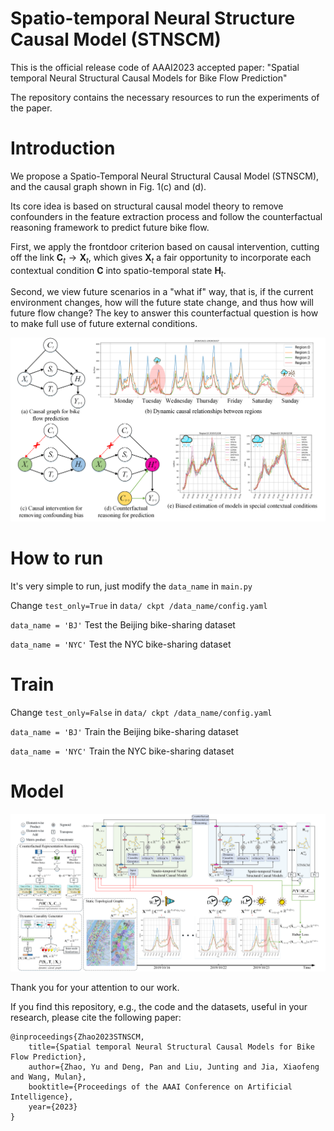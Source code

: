#  Spatio-temporal Neural Structure Causal Model (STNSCM)
This is the official release code of AAAI2023 accepted paper: "Spatial temporal Neural Structural Causal Models for Bike Flow Prediction"

The repository contains the necessary resources to run the experiments of the paper.

# Introduction
We propose a Spatio-Temporal Neural Structural Causal Model (STNSCM), and the causal graph shown in Fig. 1(c) and (d). 

Its core idea is based on structural causal model theory to remove confounders in the feature extraction process and follow the counterfactual reasoning framework to predict future bike flow. 

First, we apply the frontdoor criterion based on causal intervention, cutting off the link $\mathbf{C}_t \to \mathbf{X}_t$, which gives $\mathbf{X}_t$ a fair opportunity to incorporate each contextual condition $\mathbf{C}$ into spatio-temporal state $\mathbf{H}_t$. 

Second, we view future scenarios in a "what if" way, that is, if the current environment changes, how will the future state change, and thus how will future flow change? The key to answer this counterfactual question is how to make full use of future external conditions.

![](fig/Fig1.png)

# How to run
It's very simple to run, just modify the `data_name` in `main.py`

Change `test_only=True` in `data/ ckpt /data_name/config.yaml`

`data_name = 'BJ'` Test the Beijing bike-sharing dataset

`data_name = 'NYC'` Test the NYC bike-sharing dataset

# Train

Change `test_only=False` in `data/ ckpt /data_name/config.yaml`

`data_name = 'BJ'` Train the Beijing bike-sharing dataset

`data_name = 'NYC'` Train the NYC bike-sharing dataset


# Model
![](fig/Fig2.png)


Thank you for your attention to our work. 

If you find this repository, e.g., the code and the datasets, useful in your research, please cite the following paper:

```
@inproceedings{Zhao2023STNSCM,
    title={Spatial temporal Neural Structural Causal Models for Bike Flow Prediction},
    author={Zhao, Yu and Deng, Pan and Liu, Junting and Jia, Xiaofeng and Wang, Mulan},
    booktitle={Proceedings of the AAAI Conference on Artificial Intelligence},
    year={2023}
}
```
